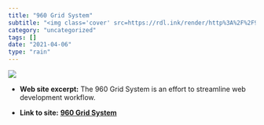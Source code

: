```yaml
---
title: "960 Grid System"
subtitle: "<img class='cover' src=https://rdl.ink/render/http%3A%2F%2F960.gs>"
category: "uncategorized"
tags: []
date: "2021-04-06"
type: "rain"
---
```

<img class="cover" src=https://rdl.ink/render/http%3A%2F%2F960.gs>



* **Web site excerpt:** The 960 Grid System is an effort to streamline web development workflow.

* **Link to site:** **[960 Grid System](http://960.gs)**